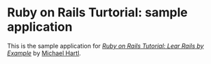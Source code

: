 # Ruby on Rails Turtorial: sample application

This is the sample application for 
[*Ruby on Rails Tutorial: Lear Rails by Example*](http://railstutorial.org)
by [Michael Hartl](http://michaelhartl.com/).
